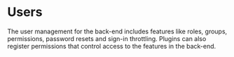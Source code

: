 # Users

The user management for the back-end includes features like roles, groups, permissions, password resets and sign-in throttling. Plugins can also register permissions that control access to the features in the back-end.
